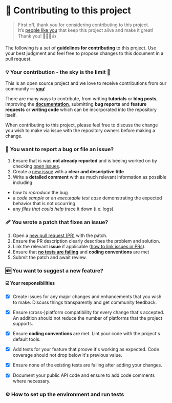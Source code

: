 # 💁 Contributing to this project


> First off, thank you for considering contributing to this project.   
> It’s [people like you][ref-contributors] that keep this project alive and make it great!  
> Thank you! 🙏💜🎉👍

The following is a set of **guidelines for contributing** to this project. 
Use your best judgment and feel free to propose changes to this document in a pull request.

### 💡 Your contribution - the sky is the limit 🌈

This is an open source project and we love to receive contributions from our community — [**you**][ref-contributors]!   

There are many ways to contribute, from writing __tutorials__ or __blog posts__, improving the [__documentation__][ref-documentation], submitting __bug reports__ and __feature requests__ or 
__writing code__ which can be incorporated into the repository itself.

When contributing to this project, please feel free to discuss the change you wish to make via issue with the repository owners before making a change.

<!--Note that we have a [code of conduct][ref-code-of-conduct], please follow it in all your interactions with the project.-->

### 🐞 You want to report a bug or file an issue?

1. Ensure that is was **not already reported** and is beeing worked on by checking [open issues][ref-issues].
2. Create a [new issue][ref-issues-new] with a **clear and descriptive title**
3. Write a **detailed comment** with as much relevant information as possible including
  - *how to reproduce* the bug 
  - a *code sample* or an *executable test case* demonstrating the expected behavior that is not occurring
  - any *files that could help* trace it down (i.e. logs)
  
### 🩹 You wrote a patch that fixes an issue?

1. Open a [new pull request (PR)][ref-pull-request-new] with the patch.
2. Ensure the PR description clearly describes the problem and solution. 
3. Link the relevant **issue** if applicable ([how to link issues in PRs][ref-pull-request-how-to]).
4. Ensure that [**no tests are failing**][ref-gh-actions] and **coding conventions** are met
5. Submit the patch and await review.

### 🆕 You want to suggest a new feature?

#### ☑️ Your responsibilities

- [x] Create issues for any major changes and enhancements that you wish to make. Discuss things transparently and get community feedback.
- [x] Ensure (cross-)platform compatibility for every change that's accepted. An addition should not reduce the number of platforms that the project supports.
- [x] Ensure **coding conventions** are met. Lint your code with the project's default tools.
- [x] Add tests for your feature that proove it's working as expected. Code coverage should not drop below it's previous value.
- [x] Ensure none of the existing tests are failing after adding your changes.
- [x] Document your public API code and ensure to add code comments where necessary.


### ⚙️ How to set up the environment and run tests



<!-- REFERENCES -->

[ref-code-of-conduct]: t.b.d.
[ref-contributors]: https://github.com/fireblade-engine/ecs/graphs/contributors
[ref-gh-actions]: https://github.com/fireblade-engine/ecs/actions
[ref-issues-new]: https://github.com/fireblade-engine/ecs/issues/new/choose
[ref-issues]: https://github.com/fireblade-engine/ecs/issues
[ref-pull-request-how-to]: https://docs.github.com/en/github/writing-on-github/autolinked-references-and-urls
[ref-pull-request-new]: https://github.com/fireblade-engine/ecs/compare
[ref-documentation]: https://github.com/fireblade-engine/ecs/wiki
